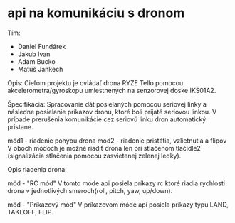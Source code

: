 # api na komunikáciu s dronom
Tím:

- Daniel Fundárek
- Jakub Ivan
- Adam Bucko
- Matúš Jankech

Opis: 
Cieľom projektu je ovládať drona RYZE Tello pomocou akcelerometra/gyroskopu umiestnených na senzorovej doske IKS01A2.

Špecifikácia: 
Spracovanie dát posielaných pomocou seriovej linky a následne posielanie príkazov dronu, ktoré boli prijaté seriovou linkou.
V prípade prerušenia komunikácie cez seriovú linku dron automatický pristane.


mód1 - riadenie pohybu drona
mód2 - riadenie pristátia, vzlietnutia a flipov
V oboch módoch je možné riadiť drona len pri stlačenom tlačidle2 (signalizácia stlačenia pomocou zasvietenej zelenej ledky).

Opis riadenia drona:

mód - "RC mód" 
V tomto móde api posiela príkazy rc ktoré riadia rychlosti drona v jednotlivých smeroch(roll, pitch, yaw, up/down).

mód - "Príkazový mód"
V príkazovom móde api posiela príkazy typu LAND, TAKEOFF, FLIP.


